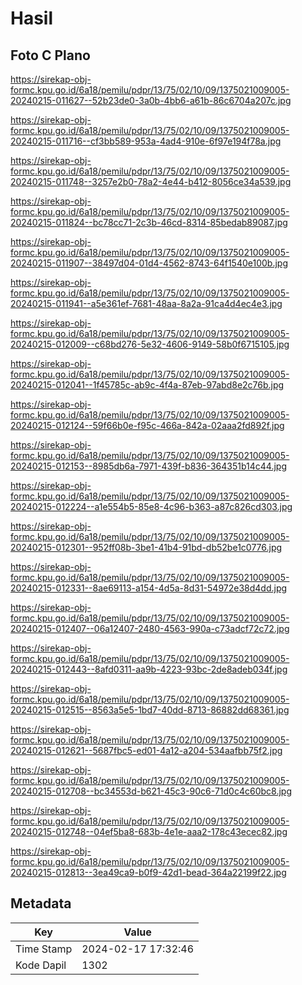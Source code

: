# Hasil

## Foto C Plano

https://sirekap-obj-formc.kpu.go.id/6a18/pemilu/pdpr/13/75/02/10/09/1375021009005-20240215-011627--52b23de0-3a0b-4bb6-a61b-86c6704a207c.jpg

https://sirekap-obj-formc.kpu.go.id/6a18/pemilu/pdpr/13/75/02/10/09/1375021009005-20240215-011716--cf3bb589-953a-4ad4-910e-6f97e194f78a.jpg

https://sirekap-obj-formc.kpu.go.id/6a18/pemilu/pdpr/13/75/02/10/09/1375021009005-20240215-011748--3257e2b0-78a2-4e44-b412-8056ce34a539.jpg

https://sirekap-obj-formc.kpu.go.id/6a18/pemilu/pdpr/13/75/02/10/09/1375021009005-20240215-011824--bc78cc71-2c3b-46cd-8314-85bedab89087.jpg

https://sirekap-obj-formc.kpu.go.id/6a18/pemilu/pdpr/13/75/02/10/09/1375021009005-20240215-011907--38497d04-01d4-4562-8743-64f1540e100b.jpg

https://sirekap-obj-formc.kpu.go.id/6a18/pemilu/pdpr/13/75/02/10/09/1375021009005-20240215-011941--a5e361ef-7681-48aa-8a2a-91ca4d4ec4e3.jpg

https://sirekap-obj-formc.kpu.go.id/6a18/pemilu/pdpr/13/75/02/10/09/1375021009005-20240215-012009--c68bd276-5e32-4606-9149-58b0f6715105.jpg

https://sirekap-obj-formc.kpu.go.id/6a18/pemilu/pdpr/13/75/02/10/09/1375021009005-20240215-012041--1f45785c-ab9c-4f4a-87eb-97abd8e2c76b.jpg

https://sirekap-obj-formc.kpu.go.id/6a18/pemilu/pdpr/13/75/02/10/09/1375021009005-20240215-012124--59f66b0e-f95c-466a-842a-02aaa2fd892f.jpg

https://sirekap-obj-formc.kpu.go.id/6a18/pemilu/pdpr/13/75/02/10/09/1375021009005-20240215-012153--8985db6a-7971-439f-b836-364351b14c44.jpg

https://sirekap-obj-formc.kpu.go.id/6a18/pemilu/pdpr/13/75/02/10/09/1375021009005-20240215-012224--a1e554b5-85e8-4c96-b363-a87c826cd303.jpg

https://sirekap-obj-formc.kpu.go.id/6a18/pemilu/pdpr/13/75/02/10/09/1375021009005-20240215-012301--952ff08b-3be1-41b4-91bd-db52be1c0776.jpg

https://sirekap-obj-formc.kpu.go.id/6a18/pemilu/pdpr/13/75/02/10/09/1375021009005-20240215-012331--8ae69113-a154-4d5a-8d31-54972e38d4dd.jpg

https://sirekap-obj-formc.kpu.go.id/6a18/pemilu/pdpr/13/75/02/10/09/1375021009005-20240215-012407--06a12407-2480-4563-990a-c73adcf72c72.jpg

https://sirekap-obj-formc.kpu.go.id/6a18/pemilu/pdpr/13/75/02/10/09/1375021009005-20240215-012443--8afd0311-aa9b-4223-93bc-2de8adeb034f.jpg

https://sirekap-obj-formc.kpu.go.id/6a18/pemilu/pdpr/13/75/02/10/09/1375021009005-20240215-012515--8563a5e5-1bd7-40dd-8713-86882dd68361.jpg

https://sirekap-obj-formc.kpu.go.id/6a18/pemilu/pdpr/13/75/02/10/09/1375021009005-20240215-012621--5687fbc5-ed01-4a12-a204-534aafbb75f2.jpg

https://sirekap-obj-formc.kpu.go.id/6a18/pemilu/pdpr/13/75/02/10/09/1375021009005-20240215-012708--bc34553d-b621-45c3-90c6-71d0c4c60bc8.jpg

https://sirekap-obj-formc.kpu.go.id/6a18/pemilu/pdpr/13/75/02/10/09/1375021009005-20240215-012748--04ef5ba8-683b-4e1e-aaa2-178c43ecec82.jpg

https://sirekap-obj-formc.kpu.go.id/6a18/pemilu/pdpr/13/75/02/10/09/1375021009005-20240215-012813--3ea49ca9-b0f9-42d1-bead-364a22199f22.jpg


## Metadata

| Key        | Value               |
| ---------- | ------------------- |
| Time Stamp | 2024-02-17 17:32:46 |
| Kode Dapil | 1302                |



